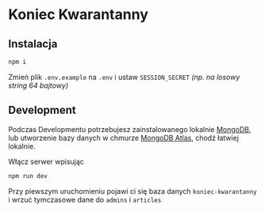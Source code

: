 # Koniec Kwarantanny

## Instalacja
```bash
npm i
```

Zmień plik `.env.example` na `.env` i ustaw `SESSION_SECRET` *(np. na losowy string 64 bajtowy)* 

## Development
Podczas Developmentu potrzebujesz zainstalowanego lokalnie [MongoDB](https://www.mongodb.com/try/download/community), lub utworzenie bazy danych w chmurze [MongoDB Atlas](https://www.mongodb.com/products/platform/atlas-database), chodź łatwiej lokalnie.

Włącz serwer wpisując 
```bash 
npm run dev
```

Przy piewszym uruchomieniu pojawi ci się baza danych `koniec-kwarantanny` i wrzuć tymczasowe dane do `admins` i `articles`
